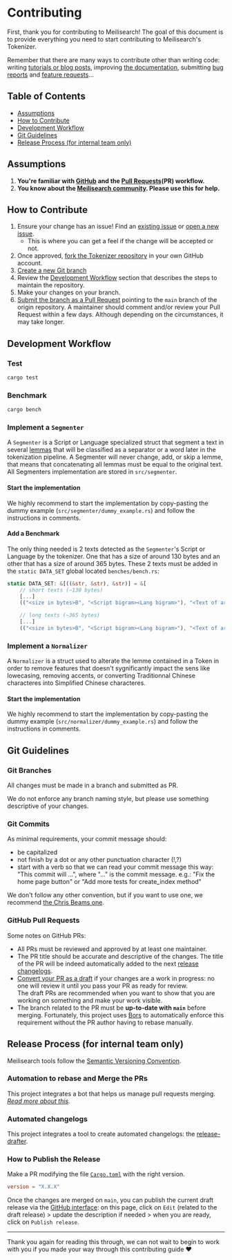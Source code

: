 # Contributing

First, thank you for contributing to Meilisearch! The goal of this document is to provide everything you need to start contributing to Meilisearch's Tokenizer.

Remember that there are many ways to contribute other than writing code: writing [tutorials or blog posts](https://github.com/meilisearch/awesome-meilisearch), improving [the documentation](https://github.com/meilisearch/documentation), submitting [bug reports](https://github.com/meilisearch/tokenizer/issues/new) and [feature requests](https://github.com/meilisearch/product/discussions/categories/feedback-feature-proposal)...

## Table of Contents
- [Assumptions](#assumptions)
- [How to Contribute](#how-to-contribute)
- [Development Workflow](#development-workflow)
- [Git Guidelines](#git-guidelines)
- [Release Process (for internal team only)](#release-process-for-internal-team-only)

## Assumptions

1. **You're familiar with [GitHub](https://github.com) and the [Pull Requests](https://help.github.com/en/github/collaborating-with-issues-and-pull-requests/about-pull-requests)(PR) workflow.**
2. **You know about the [Meilisearch community](https://docs.meilisearch.com/learn/what_is_meilisearch/contact.html).
   Please use this for help.**

## How to Contribute

1. Ensure your change has an issue! Find an
   [existing issue](https://github.com/meilisearch/tokenizer/issues/) or [open a new issue](https://github.com/meilisearch/tokenizer/issues/new).
   * This is where you can get a feel if the change will be accepted or not.
2. Once approved, [fork the Tokenizer repository](https://help.github.com/en/github/getting-started-with-github/fork-a-repo) in your own GitHub account.
3. [Create a new Git branch](https://help.github.com/en/github/collaborating-with-issues-and-pull-requests/creating-and-deleting-branches-within-your-repository)
4. Review the [Development Workflow](#development-workflow) section that describes the steps to maintain the repository.
5. Make your changes on your branch.
6. [Submit the branch as a Pull Request](https://help.github.com/en/github/collaborating-with-issues-and-pull-requests/creating-a-pull-request-from-a-fork) pointing to the `main` branch of the origin repository. A maintainer should comment and/or review your Pull Request within a few days. Although depending on the circumstances, it may take longer.

## Development Workflow

### Test

```bash
cargo test
```

### Benchmark

```bash
cargo bench
```

### Implement a `Segmenter`
A `Segmenter` is a Script or Language specialized struct that segment a text in several [lemmas](https://en.wikipedia.org/wiki/Lemma_(morphology)) that will be classified as a separator or a word later in the tokenization pipeline.
A Segmenter will never change, add, or skip a lemme, that means that concatenating all lemmas must be equal to the original text.
All Segmenters implementation are stored in `src/segmenter`.

#### Start the implementation
We highly recommend to start the implementation by copy-pasting the dummy example (`src/segmenter/dummy_example.rs`) and follow the instructions in comments.

#### Add a Benchmark
The only thing needed is 2 texts detected as the `Segmenter`'s Script or Language by the tokenizer.
One that has a size of around 130 bytes and an other that has a size of around 365 bytes.
These 2 texts must be added in the `static DATA_SET` global located `benches/bench.rs`:

```rust
static DATA_SET: &[((&str, &str), &str)] = &[
    // short texts (~130 bytes)
    [...]
    (("<size in bytes>B", "<Script bigram><Lang bigram>"), "<Text of around 130 bytes>"),

    // long texts (~365 bytes)
    [...]
    (("<size in bytes>B", "<Script bigram><Lang bigram>"), "<Text of around 365 bytes>"),
```

### Implement a `Normalizer`
A `Normalizer` is a struct used to alterate the lemme contained in a Token in order to remove features that doesn't sygnificantly impact the sens like lowecasing, removing accents, or converting Traditionnal Chinese characteres into Simplified Chinese characteres.

#### Start the implementation
We highly recommend to start the implementation by copy-pasting the dummy example (`src/normalizer/dummy_example.rs`) and follow the instructions in comments.

## Git Guidelines

### Git Branches

All changes must be made in a branch and submitted as PR.

We do not enforce any branch naming style, but please use something descriptive of your changes.

### Git Commits

As minimal requirements, your commit message should:
- be capitalized
- not finish by a dot or any other punctuation character (!,?)
- start with a verb so that we can read your commit message this way: "This commit will ...", where "..." is the commit message.
  e.g.: "Fix the home page button" or "Add more tests for create_index method"

We don't follow any other convention, but if you want to use one, we recommend [the Chris Beams one](https://chris.beams.io/posts/git-commit/).

### GitHub Pull Requests

Some notes on GitHub PRs:

- All PRs must be reviewed and approved by at least one maintainer.
- The PR title should be accurate and descriptive of the changes. The title of the PR will be indeed automatically added to the next [release changelogs](https://github.com/meilisearch/tokenizer/releases/).
- [Convert your PR as a draft](https://help.github.com/en/github/collaborating-with-issues-and-pull-requests/changing-the-stage-of-a-pull-request) if your changes are a work in progress: no one will review it until you pass your PR as ready for review.<br>
  The draft PRs are recommended when you want to show that you are working on something and make your work visible.
- The branch related to the PR must be **up-to-date with `main`** before merging. Fortunately, this project uses [Bors](https://github.com/bors-ng/bors-ng) to automatically enforce this requirement without the PR author having to rebase manually.

## Release Process (for internal team only)

Meilisearch tools follow the [Semantic Versioning Convention](https://semver.org/).

### Automation to rebase and Merge the PRs <!-- omit in toc -->

This project integrates a bot that helps us manage pull requests merging.<br>
_[Read more about this](https://github.com/meilisearch/integration-guides/blob/main/resources/bors.md)._

### Automated changelogs <!-- omit in toc -->

This project integrates a tool to create automated changelogs: the [release-drafter](https://github.com/release-drafter/release-drafter/).

### How to Publish the Release <!-- omit in toc -->

Make a PR modifying the file [`Cargo.toml`](/Cargo.toml) with the right version.

```toml
version = "X.X.X"
```

Once the changes are merged on `main`, you can publish the current draft release via the [GitHub interface](https://github.com/meilisearch/tokenizer/releases): on this page, click on `Edit` (related to the draft release) > update the description if needed > when you are ready, click on `Publish release`.

<hr>

Thank you again for reading this through, we can not wait to begin to work with you if you made your way through this contributing guide ❤️
